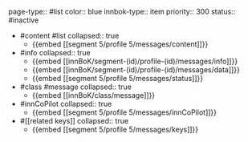 page-type:: #list
color:: blue
innbok-type:: item
priority:: 300
status:: #inactive

- #content #list
  collapsed:: true
	- {{embed [[segment 5/profile 5/messages/content]]}}
- #info
  collapsed:: true
	- {{embed [[innBoK/segment-(id)/profile-(id)/messages/info]]}}
	- {{embed [[innBoK/segment-(id)/profile-(id)/messages/data]]}}
	- {{embed [[segment 5/profile 5/messages/status]]}}
- #class #message
  collapsed:: true
	- {{embed [[innBoK/class/message]]}}
- #innCoPilot
  collapsed:: true
	- {{embed [[segment 5/profile 5/messages/innCoPilot]]}}
- #[[related keys]]
  collapsed:: true
	- {{embed [[segment 5/profile 5/messages/keys]]}}







